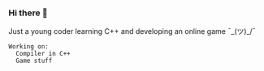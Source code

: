 ### Hi there 👋
Just a young coder learning C++ and developing an online game ¯\_(ツ)_/¯

```
Working on:
  Compiler in C++
  Game stuff
```

<!--
**BIuet/BIuet** is a ✨ _special_ ✨ repository because its `README.md` (this file) appears on your GitHub profile.

Here are some ideas to get you started:

- 🔭 I’m currently working on ...
- 🌱 I’m currently learning ...
- 👯 I’m looking to collaborate on ...
- 🤔 I’m looking for help with ...
- 💬 Ask me about ...
- 📫 How to reach me: ...
- 😄 Pronouns: ...
- ⚡ Fun fact: ...
-->
